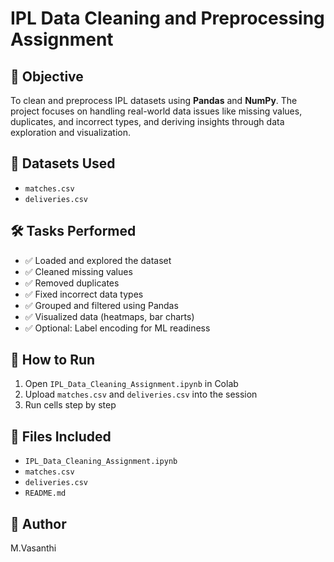 # IPL Data Cleaning and Preprocessing Assignment

## 🏏 Objective
To clean and preprocess IPL datasets using **Pandas** and **NumPy**. The project focuses on handling real-world data issues like missing values, duplicates, and incorrect types, and deriving insights through data exploration and visualization.

## 📁 Datasets Used
- `matches.csv`
- `deliveries.csv`

## 🛠️ Tasks Performed
- ✅ Loaded and explored the dataset
- ✅ Cleaned missing values
- ✅ Removed duplicates
- ✅ Fixed incorrect data types
- ✅ Grouped and filtered using Pandas
- ✅ Visualized data (heatmaps, bar charts)
- ✅ Optional: Label encoding for ML readiness

## 📓 How to Run
1. Open `IPL_Data_Cleaning_Assignment.ipynb` in Colab
2. Upload `matches.csv` and `deliveries.csv` into the session
3. Run cells step by step

## 📎 Files Included
- `IPL_Data_Cleaning_Assignment.ipynb`
- `matches.csv`
- `deliveries.csv`
- `README.md`

## 👤 Author
M.Vasanthi
